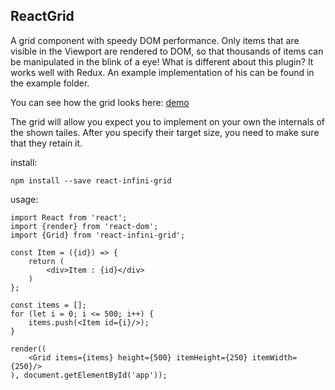## ReactGrid

A grid component with speedy DOM performance. Only items that are visible in the Viewport are rendered to DOM, so that thousands of items can be manipulated in the blink of a eye!
What is different about this plugin? It works well with Redux. An example implementation of his can be found in the example folder.

You can see how the grid looks here: 
[demo](https://adamgajzlerowicz.github.io/ReactGrid)

The grid will allow you expect you to implement on your own the internals of the shown tailes. After you specify their target size, you need to make sure that they retain it.  

install:
```
npm install --save react-infini-grid
```


usage: 
```
import React from 'react';
import {render} from 'react-dom';
import {Grid} from 'react-infini-grid';

const Item = ({id}) => {
    return (
        <div>Item : {id}</div>
    )
};

const items = [];
for (let i = 0; i <= 500; i++) {
    items.push(<Item id={i}/>);
}

render((
    <Grid items={items} height={500} itemHeight={250} itemWidth={250}/>
), document.getElementById('app'));
```

